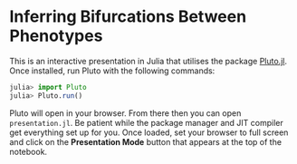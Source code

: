 # Inferring Bifurcations Between Phenotypes

This is an interactive presentation in Julia that utilises the package [Pluto.jl](https://github.com/fonsp/Pluto.jl). Once installed, run Pluto with the following commands:

```julia
julia> import Pluto
julia> Pluto.run()
```

Pluto will open in your browser. From there then you can open `presentation.jl`. Be patient while the package manager and JIT compiler get everything set up for you. Once loaded, set your browser to full screen and click on the **Presentation Mode** button that appears at the top of the notebook.
